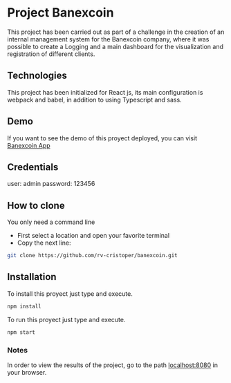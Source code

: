 # Project Banexcoin

This project has been carried out as part of a challenge in the creation of an internal management system for the Banexcoin company, where it was possible to create a Logging and a main dashboard for the visualization and registration of different clients.

## Technologies

This project has been initialized for React js, its main configuration is webpack and babel, in addition to using
Typescript and sass.

## Demo

If you want to see the demo of this proyect deployed, you can visit [Banexcoin App](https://banexcoin.netlify.app/)

## Credentials

user: admin
password: 123456

## How to clone

You only need a command line

* First select a location and open your favorite terminal
* Copy the next line:
```bash
git clone https://github.com/rv-cristoper/banexcoin.git
```
## Installation

To install this proyect just type and execute.
```bash
npm install
```

To run this proyect just type and execute.
```bash
npm start
```

### Notes

In order to view the results of the project, go to the path [localhost:8080](http://localhost:8080) in your browser.